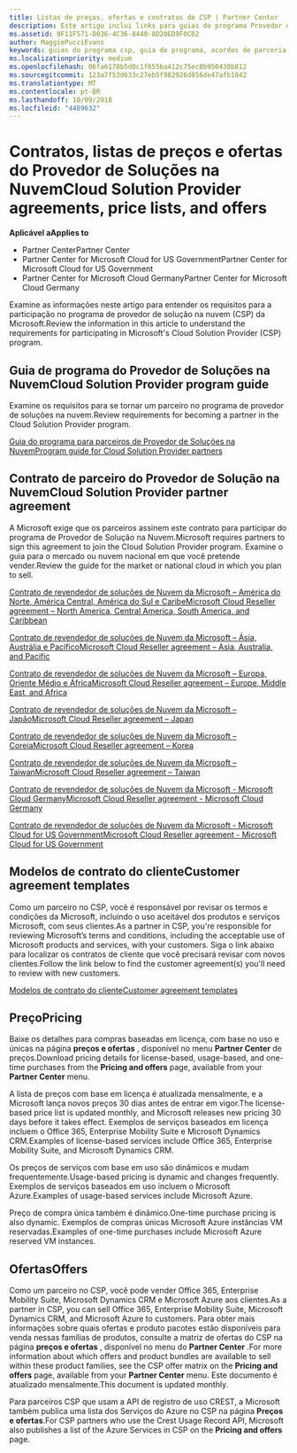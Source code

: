 ```yaml
---
title: Listas de preços, ofertas e contratos de CSP | Partner Center
description: Este artigo inclui links para guias do programa Provedor de Soluções na Nuvem, contratos de parceiro, contratos do cliente, listas de preços e ofertas.
ms.assetid: 9F11F571-D036-4C36-8440-8D20ED9F0CD2
author: MaggiePucciEvans
keywords: guias do programa csp, guia de programa, acordos de parceria, contrato do cliente, listas de preço, ofertas
ms.localizationpriority: medium
ms.openlocfilehash: 06fa6178b5d0c1f655ba412c75ec8b950430b812
ms.sourcegitcommit: 123a7f53d633c27eb5f982926d856de47afb1042
ms.translationtype: MT
ms.contentlocale: pt-BR
ms.lasthandoff: 10/09/2018
ms.locfileid: "4489632"
---
```

# <a name="cloud-solution-provider-agreements-price-lists-and-offers"></a><span data-ttu-id="46ee9-104">Contratos, listas de preços e ofertas do Provedor de Soluções na Nuvem</span><span class="sxs-lookup"><span data-stu-id="46ee9-104">Cloud Solution Provider agreements, price lists, and offers</span></span>

**<span data-ttu-id="46ee9-105">Aplicável a</span><span class="sxs-lookup"><span data-stu-id="46ee9-105">Applies to</span></span>**

-  <span data-ttu-id="46ee9-106">Partner Center</span><span class="sxs-lookup"><span data-stu-id="46ee9-106">Partner Center</span></span>
-  <span data-ttu-id="46ee9-107">Partner Center for Microsoft Cloud for US Government</span><span class="sxs-lookup"><span data-stu-id="46ee9-107">Partner Center for Microsoft Cloud for US Government</span></span>
-  <span data-ttu-id="46ee9-108">Partner Center for Microsoft Cloud Germany</span><span class="sxs-lookup"><span data-stu-id="46ee9-108">Partner Center for Microsoft Cloud Germany</span></span>


<span data-ttu-id="46ee9-109">Examine as informações neste artigo para entender os requisitos para a participação no programa de provedor de solução na nuvem (CSP) da Microsoft.</span><span class="sxs-lookup"><span data-stu-id="46ee9-109">Review the information in this article to understand the requirements for participating in Microsoft's Cloud Solution Provider (CSP) program.</span></span> 

## <a href="" id="programguide"></a><span data-ttu-id="46ee9-110">Guia de programa do Provedor de Soluções na Nuvem</span><span class="sxs-lookup"><span data-stu-id="46ee9-110">Cloud Solution Provider program guide</span></span>


<span data-ttu-id="46ee9-111">Examine os requisitos para se tornar um parceiro no programa de provedor de soluções na nuvem.</span><span class="sxs-lookup"><span data-stu-id="46ee9-111">Review requirements for becoming a partner in the Cloud Solution Provider program.</span></span>

[<span data-ttu-id="46ee9-112">Guia do programa para parceiros de Provedor de Soluções na Nuvem</span><span class="sxs-lookup"><span data-stu-id="46ee9-112">Program guide for Cloud Solution Provider partners</span></span>](http://go.microsoft.com/fwlink/p/?LinkId=617100)

## <a href="" id="partneragreement"></a><span data-ttu-id="46ee9-113">Contrato de parceiro do Provedor de Solução na Nuvem</span><span class="sxs-lookup"><span data-stu-id="46ee9-113">Cloud Solution Provider partner agreement</span></span>


<span data-ttu-id="46ee9-114">A Microsoft exige que os parceiros assinem este contrato para participar do programa de Provedor de Solução na Nuvem.</span><span class="sxs-lookup"><span data-stu-id="46ee9-114">Microsoft requires partners to sign this agreement to join the Cloud Solution Provider program.</span></span> <span data-ttu-id="46ee9-115">Examine o guia para o mercado ou nuvem nacional em que você pretende vender.</span><span class="sxs-lookup"><span data-stu-id="46ee9-115">Review the guide for the market or national cloud in which you plan to sell.</span></span>

[<span data-ttu-id="46ee9-116">Contrato de revendedor de soluções de Nuvem da Microsoft – América do Norte, América Central, América do Sul e Caribe</span><span class="sxs-lookup"><span data-stu-id="46ee9-116">Microsoft Cloud Reseller agreement – North America, Central America, South America, and Caribbean</span></span>](http://download.microsoft.com/download/2/C/8/2C8CAC17-FCE7-4F51-9556-4D77C7022DF5/MCRA2018_AOC_ENG_Sep2018_CR.pdf)

[<span data-ttu-id="46ee9-117">Contrato de revendedor de soluções de Nuvem da Microsoft – Ásia, Austrália e Pacífico</span><span class="sxs-lookup"><span data-stu-id="46ee9-117">Microsoft Cloud Reseller agreement – Asia, Australia, and Pacific</span></span>](http://download.microsoft.com/download/2/C/8/2C8CAC17-FCE7-4F51-9556-4D77C7022DF5/MCRA2018_APOC_ENG_Sep2018_CR.pdf)

[<span data-ttu-id="46ee9-118">Contrato de revendedor de soluções de Nuvem da Microsoft – Europa, Oriente Médio e África</span><span class="sxs-lookup"><span data-stu-id="46ee9-118">Microsoft Cloud Reseller agreement – Europe, Middle East, and Africa</span></span>](http://download.microsoft.com/download/2/C/8/2C8CAC17-FCE7-4F51-9556-4D77C7022DF5/MCRA2018_EOC_ENG_Sep2018_CR.pdf)

[<span data-ttu-id="46ee9-119">Contrato de revendedor de soluções de Nuvem da Microsoft – Japão</span><span class="sxs-lookup"><span data-stu-id="46ee9-119">Microsoft Cloud Reseller agreement – Japan</span></span>](http://download.microsoft.com/download/2/C/8/2C8CAC17-FCE7-4F51-9556-4D77C7022DF5/MCRA2018_JPN_ENG_Sep2018_CR.pdf)

[<span data-ttu-id="46ee9-120">Contrato de revendedor de soluções de Nuvem da Microsoft – Coreia</span><span class="sxs-lookup"><span data-stu-id="46ee9-120">Microsoft Cloud Reseller agreement – Korea</span></span>](http://download.microsoft.com/download/2/C/8/2C8CAC17-FCE7-4F51-9556-4D77C7022DF5/MCRA2018_KOR_ENG_Sep2018_CR.pdf)

[<span data-ttu-id="46ee9-121">Contrato de revendedor de soluções de Nuvem da Microsoft – Taiwan</span><span class="sxs-lookup"><span data-stu-id="46ee9-121">Microsoft Cloud Reseller agreement – Taiwan</span></span>](http://download.microsoft.com/download/2/C/8/2C8CAC17-FCE7-4F51-9556-4D77C7022DF5/MCRA2018_TAI_ENG_Sep2018_CR.pdf)

[<span data-ttu-id="46ee9-122">Contrato de revendedor de soluções de Nuvem da Microsoft - Microsoft Cloud Germany</span><span class="sxs-lookup"><span data-stu-id="46ee9-122">Microsoft Cloud Reseller agreement - Microsoft Cloud Germany</span></span>](http://download.microsoft.com/download/2/C/8/2C8CAC17-FCE7-4F51-9556-4D77C7022DF5/MCRA2018_EOC_GER_ENG_Sep2018_GermanCloud_CR.pdf)

[<span data-ttu-id="46ee9-123">Contrato de revendedor de soluções de Nuvem da Microsoft - Microsoft Cloud for US Government</span><span class="sxs-lookup"><span data-stu-id="46ee9-123">Microsoft Cloud Reseller agreement - Microsoft Cloud for US Government</span></span>](http://download.microsoft.com/download/2/C/8/2C8CAC17-FCE7-4F51-9556-4D77C7022DF5/MCRA2018_AOC_USGCC_ENG_Sep2018_CR.pdf)

## <a href="" id="customeragreementtemplate"></a><span data-ttu-id="46ee9-124">Modelos de contrato do cliente</span><span class="sxs-lookup"><span data-stu-id="46ee9-124">Customer agreement templates</span></span>


<span data-ttu-id="46ee9-125">Como um parceiro no CSP, você é responsável por revisar os termos e condições da Microsoft, incluindo o uso aceitável dos produtos e serviços Microsoft, com seus clientes.</span><span class="sxs-lookup"><span data-stu-id="46ee9-125">As a partner in CSP, you're responsible for reviewing Microsoft’s terms and conditions, including the acceptable use of Microsoft products and services, with your customers.</span></span> <span data-ttu-id="46ee9-126">Siga o link abaixo para localizar os contratos de cliente que você precisará revisar com novos clientes.</span><span class="sxs-lookup"><span data-stu-id="46ee9-126">Follow the link below to find the customer agreement(s) you'll need to review with new customers.</span></span> 

[<span data-ttu-id="46ee9-127">Modelos de contrato do cliente</span><span class="sxs-lookup"><span data-stu-id="46ee9-127">Customer agreement templates</span></span>](agreements.md)

## <a name="pricing"></a><span data-ttu-id="46ee9-128">Preço</span><span class="sxs-lookup"><span data-stu-id="46ee9-128">Pricing</span></span>


<span data-ttu-id="46ee9-129">Baixe os detalhes para compras baseadas em licença, com base no uso e únicas na página **preços e ofertas** , disponível no menu **Partner Center** de preços.</span><span class="sxs-lookup"><span data-stu-id="46ee9-129">Download pricing details for license-based, usage-based, and one-time purchases from the **Pricing and offers** page, available from your **Partner Center** menu.</span></span> 

<span data-ttu-id="46ee9-130">A lista de preços com base em licença é atualizada mensalmente, e a Microsoft lança novos preços 30 dias antes de entrar em vigor.</span><span class="sxs-lookup"><span data-stu-id="46ee9-130">The license-based price list is updated monthly, and Microsoft releases new pricing 30 days before it takes effect.</span></span> <span data-ttu-id="46ee9-131">Exemplos de serviços baseados em licença incluem o Office 365, Enterprise Mobility Suite e Microsoft Dynamics CRM.</span><span class="sxs-lookup"><span data-stu-id="46ee9-131">Examples of license-based services include Office 365, Enterprise Mobility Suite, and Microsoft Dynamics CRM.</span></span> 

<span data-ttu-id="46ee9-132">Os preços de serviços com base em uso são dinâmicos e mudam frequentemente.</span><span class="sxs-lookup"><span data-stu-id="46ee9-132">Usage-based pricing is dynamic and changes frequently.</span></span> <span data-ttu-id="46ee9-133">Exemplos de serviços baseados em uso incluem o Microsoft Azure.</span><span class="sxs-lookup"><span data-stu-id="46ee9-133">Examples of usage-based services include Microsoft Azure.</span></span>

<span data-ttu-id="46ee9-134">Preço de compra única também é dinâmico.</span><span class="sxs-lookup"><span data-stu-id="46ee9-134">One-time purchase pricing is also dynamic.</span></span> <span data-ttu-id="46ee9-135">Exemplos de compras únicas Microsoft Azure instâncias VM reservadas.</span><span class="sxs-lookup"><span data-stu-id="46ee9-135">Examples of one-time purchases include Microsoft Azure reserved VM instances.</span></span> 


## <a name="offers"></a><span data-ttu-id="46ee9-136">Ofertas</span><span class="sxs-lookup"><span data-stu-id="46ee9-136">Offers</span></span>


<span data-ttu-id="46ee9-137">Como um parceiro no CSP, você pode vender Office 365, Enterprise Mobility Suite, Microsoft Dynamics CRM e Microsoft Azure aos clientes.</span><span class="sxs-lookup"><span data-stu-id="46ee9-137">As a partner in CSP, you can sell Office 365, Enterprise Mobility Suite, Microsoft Dynamics CRM, and Microsoft Azure to customers.</span></span> <span data-ttu-id="46ee9-138">Para obter mais informações sobre quais ofertas e produto pacotes estão disponíveis para venda nessas famílias de produtos, consulte a matriz de ofertas do CSP na página **preços e ofertas** , disponível no menu do **Partner Center** .</span><span class="sxs-lookup"><span data-stu-id="46ee9-138">For more information about which offers and product bundles are available to sell within these product families, see the CSP offer matrix on the **Pricing and offers** page, available from your **Partner Center** menu.</span></span> <span data-ttu-id="46ee9-139">Este documento é atualizado mensalmente.</span><span class="sxs-lookup"><span data-stu-id="46ee9-139">This document is updated monthly.</span></span>

<span data-ttu-id="46ee9-140">Para parceiros CSP que usam a API de registro de uso CREST, a Microsoft também publica uma lista dos Serviços do Azure no CSP na página **Preços e ofertas**.</span><span class="sxs-lookup"><span data-stu-id="46ee9-140">For CSP partners who use the Crest Usage Record API, Microsoft also publishes a list of the Azure Services in CSP on the **Pricing and offers** page.</span></span>


